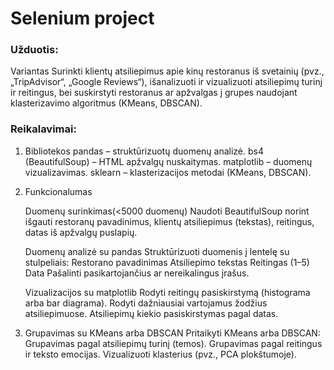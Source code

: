 # Selenium project

### Užduotis:
Variantas Surinkti klientų atsiliepimus apie kinų restoranus iš svetainių (pvz., „TripAdvisor“, „Google Reviews“),
išanalizuoti ir vizualizuoti atsiliepimų turinį ir reitingus, bei suskirstyti restoranus ar apžvalgas į grupes naudojant klasterizavimo algoritmus (KMeans, DBSCAN).

### Reikalavimai:

1. Bibliotekos
    pandas – struktūrizuotų duomenų analizė.
    bs4 (BeautifulSoup) – HTML apžvalgų nuskaitymas.
    matplotlib – duomenų vizualizavimas.
    sklearn – klasterizacijos metodai (KMeans, DBSCAN).

2. Funkcionalumas

    Duomenų surinkimas(<5000 duomenų)
        Naudoti BeautifulSoup norint išgauti restoranų pavadinimus, klientų atsiliepimus (tekstas), reitingus, datas iš apžvalgų puslapių.

    Duomenų analizė su pandas
        Struktūrizuoti duomenis į lentelę su stulpeliais:
        Restorano pavadinimas
        Atsiliepimo tekstas
        Reitingas (1–5)
        Data
        Pašalinti pasikartojančius ar nereikalingus įrašus.

    Vizualizacijos su matplotlib
        Rodyti reitingų pasiskirstymą (histograma arba bar diagrama).
        Rodyti dažniausiai vartojamus žodžius atsiliepimuose.
        Atsiliepimų kiekio pasiskirstymas pagal datas.

3. Grupavimas su KMeans arba DBSCAN
        Pritaikyti KMeans arba DBSCAN:
        Grupavimas pagal atsiliepimų turinį (temos).
        Grupavimas pagal reitingus ir teksto emocijas.
        Vizualizuoti klasterius (pvz., PCA plokštumoje).